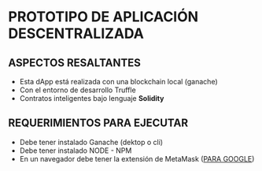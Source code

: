 # PROTOTIPO DE APLICACIÓN DESCENTRALIZADA 
## ASPECTOS RESALTANTES
* Esta dApp está realizada con una blockchain local (ganache)
* Con el entorno de desarrollo Truffle
* Contratos inteligentes bajo lenguaje **Solidity**
## REQUERIMIENTOS PARA EJECUTAR
* Debe tener instalado Ganache (dektop o cli)
* Debe tener instalado NODE - NPM
* En un navegador debe tener la extensión de MetaMask (<a href="https://chrome.google.com/webstore/detail/metamask/nkbihfbeogaeaoehlefnkodbefgpgknn?hl=es">PARA GOOGLE</a>)

